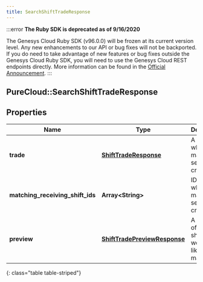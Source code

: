 ```yaml
---
title: SearchShiftTradeResponse
---
```


:::error
**The Ruby SDK is deprecated as of 9/16/2020**

The Genesys Cloud Ruby SDK (v96.0.0) will be frozen at its current version level. Any new enhancements to our API or bug fixes will not be backported. If you do need to take advantage of new features or bug fixes outside the Genesys Cloud Ruby SDK, you will need to use the Genesys Cloud REST endpoints directly. More information can be found in the [Official Announcement](https://developer.mypurecloud.com/forum/t/announcement-genesys-cloud-ruby-sdk-end-of-life/8850).
:::


## PureCloud::SearchShiftTradeResponse

## Properties

|Name | Type | Description | Notes|
|------------ | ------------- | ------------- | -------------|
| **trade** | [**ShiftTradeResponse**](ShiftTradeResponse.html) | A trade which matches search criteria | [optional] |
| **matching_receiving_shift_ids** | **Array&lt;String&gt;** | IDs of shifts which match the search criteria | [optional] |
| **preview** | [**ShiftTradePreviewResponse**](ShiftTradePreviewResponse.html) | A preview of what the shift trade would look like if matched | [optional] |
{: class="table table-striped"}


